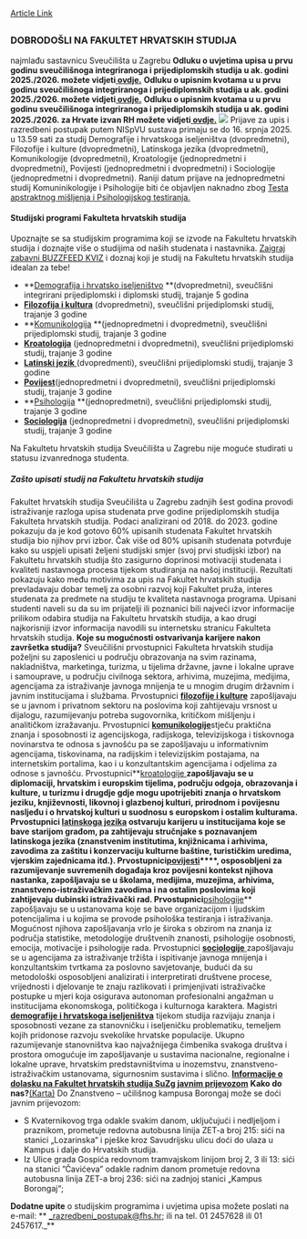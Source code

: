 [Article Link](https://www.fhs.hr/studiji/upis_na_fhs)

## 
### DOBRODOŠLI NA FAKULTET HRVATSKIH STUDIJA
najmlađu sastavnicu Sveučilišta u Zagrebu
**Odluku o uvjetima upisa u prvu godinu sveučilišnoga integriranoga i prijediplomskih studija u ak. godini 2025./2026. možete vidjeti[ ](https://www.fhs.hr/images/50042835/Uvjeti_upisa_2024-2025.pdf)[ovdje.](https://www.fhs.hr/images/50042835/Odluka_uvjeti%20upisa_prijediplomski%20i%20integrirani%20studij_2025.-2026\(1\).pdf)**
**Odluku o upisnim kvotama u u prvu godinu sveučilišnoga integriranoga i prijediplomskih studija u ak. godini 2025./2026. možete vidjeti[ ](https://www.fhs.hr/images/50042835/Uvjeti_upisa_2024-2025.pdf)[ovdje.](https://www.fhs.hr/images/50042835/6.4.%20Odluka%20o%20upisnim%20kvotama%20za%20prvu%20godinu%20prijediplomskih%20i%20integriranoga%20studija%20u%20akademskoj%20godini%202025._2026..pdf)**
**Odluku o upisnim kvotama u u prvu godinu sveučilišnoga integriranoga i prijediplomskih studija u ak. godini 2025./2026. za Hrvate izvan RH možete vidjeti[ ](https://www.fhs.hr/images/50042835/Uvjeti_upisa_2024-2025.pdf)[ovdje.](https://www.fhs.hr/images/50042835/6.5.%20Odluka%20o%20upisnim%20kvotama%20za%20Hrvate%20izvan%20RH%20u%20akademskoj%20godini%202025._2026..pdf)**
![](https://www.fhs.hr/images/50042835/FHS%20oglas%20za%20upise%202025.png)
Prijave za upis i razredbeni postupak putem NISpVU sustava primaju se do 16. srpnja 2025. u 13.59 sati za studij Demografije i hrvatskoga iseljeništva (dvopredmetni), Filozofije i kulture (dvopredmetni), Latinskoga jezika (dvopredmetni), Komunikologije (dvopredmetni), Kroatologije (jednopredmetni i dvopredmetni), Povijesti (jednopredmetni i dvopredmetni) i Sociologije (jednopredmetni i dvopredmetni). Raniji datum prijave na jednopredmetni studij Komuninikologije i Psihologije biti će objavljen naknadno zbog [Testa apstraktnog mišljenja i Psihologijskog testiranja.](https://www.fhs.unizg.hr/studiji/upis_na_fhs/razredbeni_postupak)
#### Studijski programi Fakulteta hrvatskih studija
Upoznajte se sa studijskim programima koji se izvode na Fakultetu hrvatskih studija i doznajte više o studijima od naših studenata i nastavnika.
[Zaigraj zabavni BUZZFEED KVIZ](https://uquiz.com/quiz/XfmLJZ/koji-si-odsjek) i doznaj koji je studij na Fakultetu hrvatskih studija idealan za tebe! 
  * **[Demografija i hrvatsko iseljeništvo](https://smotra.fhs.hr/odsjek-za-demografiju-i-hrvatsko-iseljenistvo/) **(dvopredmetni), sveučlišni integrirani prijediplomski i diplomski studij, trajanje 5 godina
  * [**Filozofija i kultura**](https://smotra.fhs.hr/odsjek-za-filozofiju-i-kulturologiju/) (dvopredmetni), sveučlišni prijediplomski studij, trajanje 3 godine
  * **[Komunikologija](https://smotra.fhs.hr/odsjek-za-komunikologiju/) **(jednopredmetni i dvopredmetni), sveučlišni prijediplomski studij, trajanje 3 godine
  * [**Kroatologija**](https://smotra.fhs.hr/odsjek-za-kroatologiju/) (jednopredmetni i dvopredmetni), sveučlišni prijediplomski studij, trajanje 3 godine
  * [**Latinski jezik** ](https://smotra.fhs.hr/hrvatski-latinitet/)(dvopredmenti), sveučlišni prijediplomski studij, trajanje 3 godine
  * [**Povijest**](https://smotra.fhs.hr/odsjek-za-povijest/)(jednopredmetni i dvopredmetni), sveučlišni prijediplomski studij, trajanje 3 godine
  * **[Psihologija](https://smotra.fhs.hr/odsjek-za-psihologiju/) **(jednopredmetni), sveučlišni prijediplomski studij, trajanje 3 godine
  * [**Sociologija**](https://smotra.fhs.hr/odsjek-za-sociologiju/) (jednopredmetni i dvopredmetni), sveučlišni prijediplomski studij, trajanje 3 godine


Na Fakultetu hrvatskih studija Sveučilišta u Zagrebu nije moguće studirati u statusu izvanrednoga studenta.
##### Z**ašto upisati studij na Fakultetu hrvatskih studija**
Fakultet hrvatskih studija Sveučilišta u Zagrebu zadnjih šest godina provodi istraživanje razloga upisa studenata prve godine prijediplomskih studija Fakulteta hrvatskih studija. Podaci analizirani od 2018. do 2023. godine pokazuju da je kod gotovo 60% upisanih studenata Fakultet hrvatskih studija bio njihov prvi izbor. Čak više od 80% upisanih studenata potvrđuje kako su uspjeli upisati željeni studijski smjer (svoj prvi studijski izbor) na Fakultetu hrvatskih studija što zasigurno doprinosi motivaciji studenata i kvaliteti nastavnoga procesa tijekom studiranja na našoj instituciji. Rezultati pokazuju kako među motivima za upis na Fakultet hrvatskih studija prevladavaju dobar temelj za osobni razvoj koji Fakultet pruža, interes studenata za predmete na studiju te kvaliteta nastavnoga programa.
Upisani studenti naveli su da su im prijatelji ili poznanici bili najveći izvor informacije prilikom odabira studija na Fakultetu hrvatskih studija, a kao drugi najkorisniji izvor informacija navodili su internetsku stranicu Fakulteta hrvatskih studija.
**Koje su mogućnosti ostvarivanja karijere nakon završetka studija?**
Sveučilišni prvostupnici Fakulteta hrvatskih studija poželjni su zaposlenici u području obrazovanja na svim razinama, nakladništva, marketinga, turizma, u tijelima državne, javne i lokalne uprave i samouprave, u području civilnoga sektora, arhivima, muzejima, medijima, agencijama za istraživanje javnoga mnijenja te u mnogim drugim državnim i javnim institucijama i službama.
Prvostupnici [**filozofije i kulture**](https://www.fhs.unizg.hr/filozofija) zapošljavaju se u javnom i privatnom sektoru na poslovima koji zahtijevaju vrsnost u dijalogu, razumijevanju potreba sugovornika, kritičkom mišljenju i analitičkom izražavanju.
Prvostupnici [**komunikologije**](https://www.fhs.unizg.hr/komunikologija)stječu praktična znanja i sposobnosti iz agencijskoga, radijskoga, televizijskoga i tiskovnoga novinarstva te odnosa s javnošću pa se zapošljavaju u informativnim agencijama, tiskovinama, na radijskim i televizijskim postajama, na internetskim portalima, kao i u konzultantskim agencijama i odjelima za odnose s javnošću. 
Prvostupnici**[kroatologije ](https://www.fhs.unizg.hr/kroatologija)**zapošljavaju se u diplomaciji, hrvatskim i europskim tijelima, području odgoja, obrazovanja i kulture, u turizmu i drugdje gdje mogu upotrijebiti znanja o hrvatskom jeziku, književnosti, likovnoj i glazbenoj kulturi, prirodnom i povijesnu nasljeđu i o hrvatskoj kulturi u suodnosu s europskom i ostalim kulturama.
Prvostupnici **[latinskoga jezika](https://www.fhs.hr/smotra.fhs.hr/hrvatski-latinitet/) **ostvaruju karijeru u institucijama koje se bave starijom građom, pa zahtijevaju stručnjake s poznavanjem latinskoga jezika (znanstvenim institutima, knjižnicama i arhivima, zavodima za zaštitu i konzervaciju kulturne baštine, turističkim uredima, vjerskim zajednicama itd.).
Prvostupnici**[povijesti](https://www.fhs.unizg.hr/povijest)****,** osposobljeni za razumijevanje suvremenih događaja kroz povijesni kontekst njihova nastanka, zapošljavaju se u školama, medijima, muzejima, arhivima, znanstveno-istraživačkim zavodima i na ostalim poslovima koji zahtijevaju dubinski istraživački rad.
Prvostupnici**[psihologije](https://www.fhs.unizg.hr/psihologija)** zapošljavaju se u ustanovama koje se bave organizacijom i ljudskim potencijalima i u kojima se provode psihološka testiranja i istraživanja. Mogućnost njihova zapošljavanja vrlo je široka s obzirom na znanja iz područja statistike, metodologije društvenih znanosti, psihologije osobnosti, emocija, motivacije i psihologije rada.
Prvostupnici [**sociologije** ](https://www.fhs.unizg.hr/sociologija)zapošljavaju se u agencijama za istraživanje tržišta i ispitivanje javnoga mnijenja i konzultantskim tvrtkama za poslovno savjetovanje, budući da su metodološki osposobljeni analizirati i interpretirati društvene procese, vrijednosti i djelovanje te znaju razlikovati i primjenjivati istraživačke postupke u mjeri koja osigurava autonoman profesionalni angažman u institucijama ekonomskoga, političkoga i kulturnoga karaktera.
Magistri [**demografije i hrvatskoga iseljeništva**](https://www.fhs.unizg.hr/demografija-i-hrvatsko-iseljenistvo) tijekom studija razvijaju znanja i sposobnosti vezane za stanovničku i iseljeničku problematiku, temeljem kojih pridonose razvoju svekolike hrvatske populacije. Ukupno razumijevanje stanovništva kao najvažnijega čimbenika svakoga društva i prostora omogućuje im zapošljavanje u sustavima nacionalne, regionalne i lokalne uprave, hrvatskim predstavništvima u inozemstvu, znanstveno-istraživačkim ustanovama, sigurnosnim sustavima i slično.
**[Informacije o dolasku na Fakultet hrvatskih studija SuZg javnim prijevozom](https://www.fhs.hr/images/50014416/TAM_%20Obavijest%20o%20prijevozu%20na%20Kampus%2014.6.19.%20webdocx.pdf)**
**Kako do nas?**[(Karta)](https://www.fhs.unizg.hr/o_nama/gdje_smo)
Do Znanstveno – učilišnog kampusa Borongaj može se doći javnim prijevozom:
  * S Kvaternikovog trga odakle svakim danom, uključujući i nedljeljom i praznikom, prometuje redovna autobusna linija ZET-a broj 215: sići na stanici „Lozarinska“ i pješke kroz Savudrijsku ulicu doći do ulaza u Kampus i dalje do Hrvatskih studija.
  * Iz Ulice grada Gospića redovnom tramvajskom linijom broj 2, 3 ili 13: sići na stanici ”Čavićeva” odakle radnim danom prometuje redovna autobusna linija ZET-a broj 236: sići na zadnjoj stanici „Kampus Borongaj“;


**Dodatne upite** o studijskim programima i uvjetima upisa možete poslati na e-mail: ** _razredbeni_postupak@fhs.hr; ili na tel. 01 2457628 ili 01 2457617._**
  

